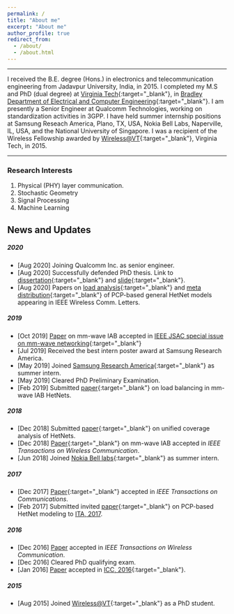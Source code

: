```yaml
---
permalink: /
title: "About me"
excerpt: "About me"
author_profile: true
redirect_from: 
  - /about/
  - /about.html
---
```


------
I received the B.E. degree (Hons.) in electronics and telecommunication engineering from Jadavpur University, India, in 2015. I completed my M.S and PhD (dual degree) at [Virginia Tech](https://vt.edu/){:target="_blank"}, in [Bradley Department of Electrical and Computer Engineering](https://www.ece.vt.edu/){:target="_blank"}. I am presently a Senior Engineer at Qualcomm Technologies, working on standardization activities in 3GPP. I have held summer  internship positions at Samsung Reseach America, Plano, TX, USA, Nokia Bell Labs, Naperville, IL, USA, and the National University of Singapore. I was a recipient of the Wireless Fellowship awarded by [Wireless@VT](https://wireless.vt.edu/){:target="_blank"}, Virginia Tech, in 2015.

------

### Research Interests 

1. Physical (PHY) layer communication.
1. Stochastic Geometry
1. Signal Processing
1. Machine Learning 




News and Updates
------
##### 2020
- [Aug 2020] Joining Qualcomm Inc. as senior engineer.
- [Aug 2020] Successfully defended PhD thesis. Link to [dissertation](/files/Saha_C_2020.pdf){:target="_blank"} and [slide](/files/slide_defense.pdf){:target="_blank"}.
- [Aug 2020] Papers on [load analysis](https://ieeexplore.ieee.org/document/9079449){:target="_blank"} and [meta distribution](https://ieeexplore.ieee.org/document/9165207){:target="_blank"} of PCP-based general HetNet models appearing in IEEE Wireless Comm. Letters.

##### 2019
- [Oct 2019] [Paper](https://arxiv.org/abs/1902.06300) on mm-wave IAB accepted in [IEEE JSAC special issue on mm-wave networking](https://www.comsoc.org/publications/journals/ieee-jsac/cfp/millimeter-wave-networking){:target="_blank"}
- [Jul 2019] Received the best intern poster award at Samsung Research America.
- [May 2019] Joined [Samsung Research America](https://www.sra.samsung.com/){:target="_blank"} as summer intern.
- [May 2019] Cleared PhD Preliminary Examination.
- [Feb 2019] Submitted [paper](https://arxiv.org/abs/1902.06300){:target="_blank"} on load balancing in mm-wave IAB HetNets.

##### 2018
- [Dec 2018]  Submitted [paper](https://arxiv.org/abs/1812.01830){:target="_blank"} on unified coverage analysis of HetNets. 
 - [Dec 2018]  [Paper](https://ieeexplore.ieee.org/abstract/document/8493520/){:target="_blank"} on mm-wave IAB  accepted in *IEEE Transactions on Wireless Communication*.
 - [Jun 2018]  Joined [Nokia Bell labs](https://www.bell-labs.com/){:target="_blank"} as summer intern.
 
##### 2017
- [Dec 2017]  [Paper](https://ieeexplore.ieee.org/document/8187697){:target="_blank"} accepted in *IEEE Transactions on Communications*.
 - [Feb 2017] Submitted invited [paper](http://ieeexplore.ieee.org/document/8023448/){:target="_blank"} on PCP-based HetNet modeling to [ITA, 2017](http://ita.ucsd.edu/workshop/17/?year=17).

##### 2016
- [Dec 2016] [Paper](http://ieeexplore.ieee.org/stamp/stamp.jsp?arnumber=7809177) accepted in *IEEE Transactions on Wireless Communication*.
 - [Dec 2016] Cleared PhD qualifying exam.
 - [Jan 2016] [Paper](https://ieeexplore.ieee.org/abstract/document/7511509/) accepted in [ICC, 2016](http://icc2016.ieee-icc.org/){:target="_blank"}.

##### 2015
- [Aug 2015] Joined [Wireless@VT](https://wireless.vt.edu/){:target="_blank"} as a PhD student.

